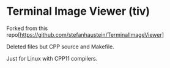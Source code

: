 # Terminal Image Viewer (tiv)

Forked from this repo[https://github.com/stefanhaustein/TerminalImageViewer]

Deleted files but CPP source and Makefile.

Just for Linux with CPP11 compilers.
